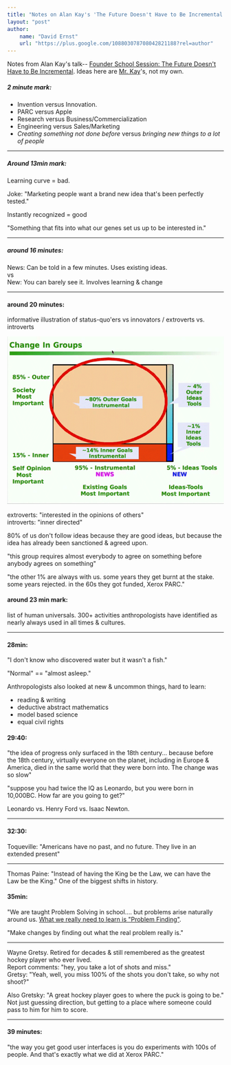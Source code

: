 ```yaml
---
title: "Notes on Alan Kay's 'The Future Doesn't Have to Be Incremental'"
layout: "post"
author: 
    name: "David Ernst"
    url: "https://plus.google.com/108803078708042821188?rel=author"
---
```



Notes from Alan Kay's talk-- [Founder School Session: The Future Doesn't Have to Be Incremental](https://www.youtube.com/watch?v=gTAghAJcO1o). Ideas here are [Mr. Kay](http://en.wikipedia.org/wiki/Alan_Kay)'s, not my own.

##### 2 minute mark:

* Invention versus Innovation.
* PARC versus Apple
* Research versus Business/Commercialization
* Engineering versus Sales/Marketing
* *Creating something not done before* versus *bringing new things to a lot of people*

---------

##### Around 13min mark: 

Learning curve = bad.

Joke: "Marketing people want a brand new idea that's been perfectly tested."

Instantly recognized = good

"Something that fits into what our genes set us up to be interested in."

------

##### around 16 minutes:

News: Can be told in a few minutes. Uses existing ideas.  
vs  
New: You can barely see it. Involves learning & change  

--------

#### around 20 minutes:

informative illustration of status-quo'ers vs innovators / extroverts vs. introverts

![Alan Kay's 'Change In Groups' slide](/images/Alan-Kay's-change-in-group.png)

extroverts: "interested in the opinions of others"  
introverts: "inner directed"  

80% of us don't follow ideas because they are good ideas, but because the idea has already been sanctioned & agreed upon.

"this group requires almost everybody to agree on something before anybody agrees on something"

"the other 1% are always with us. some years they get burnt at the stake. some years rejected. in the 60s they got funded, Xerox PARC."


#### around 23 min mark:

list of human universals. 300+ activities anthropologists have identified as nearly always used in all times & cultures.



-----

#### 28min:

"I don't know who discovered water but it wasn't a fish."

"Normal" == "almost asleep."

Anthropologists also looked at new & uncommon things, hard to learn:

* reading & writing
* deductive abstract mathematics
* model based science
* equal civil rights


#### 29:40: 

"the idea of progress only surfaced in the 18th century... because before the 18th century, virtually everyone on the planet, including in Europe & America, died in the same world that they were born into. The change was so slow"

"suppose you had twice the IQ as Leonardo, but you were born in 10,000BC. How far are you going to get?"

Leonardo vs. Henry Ford vs. Isaac Newton.

------

#### 32:30:

Toqueville: "Americans have no past, and no future. They live in an extended present"

-----

Thomas Paine: "Instead of having the King be the Law, we can have the Law be the King." One of the biggest shifts in history.


#### 35min:

"We are taught Problem Solving in school.... but problems arise naturally around us. [What we really need to learn is "Problem Finding"](http://www.letsfix.net).

"Make changes by finding out what the real problem really is."

------

Wayne Gretsy. Retired for decades & still remembered as the greatest hockey player who ever lived.  
Report comments: "hey, you take a lot of shots and miss."  
Gretsy: "Yeah, well, you miss 100% of the shots you don't take, so why not shoot?"  

Also Gretsky: "A great hockey player goes to where the puck is going to be." Not just guessing direction, but getting to a place where someone could pass to him for him to score.

-------

#### 39 minutes:

"the way you get good user interfaces is you do experiments with 100s of people. And that's exactly what we did at Xerox PARC."